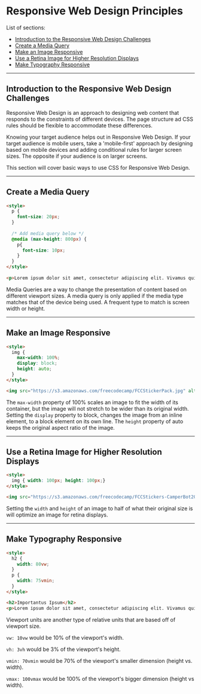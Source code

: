 # Responsive Web Design Principles

List of sections:

<!-- TOC -->

- [Introduction to the Responsive Web Design Challenges](#introduction-to-the-responsive-web-design-challenges)
- [Create a Media Query](#create-a-media-query)
- [Make an Image Responsive](#make-an-image-responsive)
- [Use a Retina Image for Higher Resolution Displays](#use-a-retina-image-for-higher-resolution-displays)
- [Make Typography Responsive](#make-typography-responsive)

<!-- /TOC -->

---

## Introduction to the Responsive Web Design Challenges

Responsive Web Design is an approach to designing web content that responds to the constraints of different devices. The page structure ad CSS rules should be flexible to accommodate these differences.

Knowing your target audience helps out in Responsive Web Design. If your target audience is mobile users, take a 'mobile-first' approach by designing based on mobile devices and adding conditional rules for larger screen sizes. The opposite if your audience is on larger screens.

This section will cover basic ways to use CSS for Responsive Web Design.

---

## Create a Media Query

```HTML
<style>
  p {
    font-size: 20px;
  }
  
  /* Add media query below */
  @media (max-height: 800px) {
    p{
      font-size: 10px;
    }
  }
</style>
  
<p>Lorem ipsum dolor sit amet, consectetur adipiscing elit. Vivamus quis tempus massa. Aenean erat nisl, gravida vel vestibulum cursus, interdum sit amet lectus. Sed sit amet quam nibh. Suspendisse quis tincidunt nulla. In hac habitasse platea dictumst. Ut sit amet pretium nisl. Vivamus vel mi sem. Aenean sit amet consectetur sem. Suspendisse pretium, purus et gravida consequat, nunc ligula ultricies diam, at aliquet velit libero a dui.</p>
```

Media Queries are a way to change the presentation of content based on different viewport sizes. A media query is only applied if the media type matches that of the device being used. A frequent type to match is screen width or height.

---

## Make an Image Responsive

```HTML
<style>
  img {
    max-width: 100%;
    display: block;
    height: auto;
  }
</style>

<img src="https://s3.amazonaws.com/freecodecamp/FCCStickerPack.jpg" alt="freeCodeCamp stickers set">
```

The `max-width` property of 100% scales an image to fit the width of its container, but the image will not stretch to be wider than its original width. Setting the `display` property to block, changes the image from an inline element, to a block element on its own line. The `height` property of auto keeps the original aspect ratio of the image.

---

## Use a Retina Image for Higher Resolution Displays

```HTML
<style>
  img { width: 100px; height: 100px;}
</style>

<img src="https://s3.amazonaws.com/freecodecamp/FCCStickers-CamperBot200x200.jpg" alt="freeCodeCamp sticker that says 'Because CamperBot Cares'">
```

Setting the `width` and `height` of an image to half of what their original size is will optimize an image for retina displays.

---

## Make Typography Responsive

```HTML
<style>
  h2 {
    width: 80vw;
  }
  p {
    width: 75vmin;
  }
</style>

<h2>Importantus Ipsum</h2>
<p>Lorem ipsum dolor sit amet, consectetur adipiscing elit. Vivamus quis tempus massa. Aenean erat nisl, gravida vel vestibulum cursus, interdum sit amet lectus. Sed sit amet quam nibh. Suspendisse quis tincidunt nulla. In hac habitasse platea dictumst. Ut sit amet pretium nisl. Vivamus vel mi sem. Aenean sit amet consectetur sem. Suspendisse pretium, purus et gravida consequat, nunc ligula ultricies diam, at aliquet velit libero a dui.</p>
```

Viewport units are another type of relative units that are based off of viewport size.

`vw: 10vw` would be 10% of the viewport's width.

`vh: 3vh` would be 3% of the viewport's height.

`vmin: 70vmin` would be 70% of the viewport's smaller dimension (height vs. width).

`vmax: 100vmax` would be 100% of the viewport's bigger dimension (height vs width).

